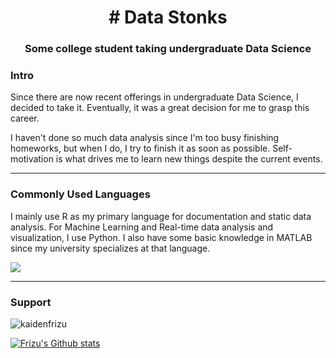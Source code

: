 <h1 align="center"># Data Stonks</h1>
<h3 align="center">Some college student taking undergraduate Data Science</h3>

### Intro

Since there are now recent offerings in undergraduate Data Science, I decided to take it. Eventually, it was a great decision for me to grasp this career.

I haven't done so much data analysis since I'm too busy finishing homeworks, but when I do, I try to finish it as soon as possible. Self-motivation is what drives me to learn new things despite the current events.

---
### Commonly Used Languages

I mainly use R as my primary language for documentation and static data analysis. For Machine Learning and Real-time data analysis and visualization, I use Python. I also have some basic knowledge in MATLAB since my university specializes at that language.

<a href="https://github.com/jstrieb/github-stats"><img src="https://github.com/KaidenFrizu/github-stats/blob/master/generated/languages.svg"></a>

---
### Support
<p align="left"> <img src="https://komarev.com/ghpvc/?username=kaidenfrizu" alt="kaidenfrizu" /></p>

[![Frizu's Github stats](https://github-readme-stats.vercel.app/api?username=KaidenFrizu&theme=radical)](https://github.com/anuraghazra/github-readme-stats)
